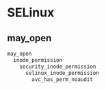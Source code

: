 # SELinux

## may_open

```c
may_open
  inode_permission
    security_inode_permission
      selinux_inode_permission
        avc_has_perm_noaudit
```